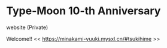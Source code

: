 # Type-Moon 10-th Anniversary
website (Private)

Welcome!!
<< https://minakami-yuuki.mysxl.cn/#tsukihime >>
